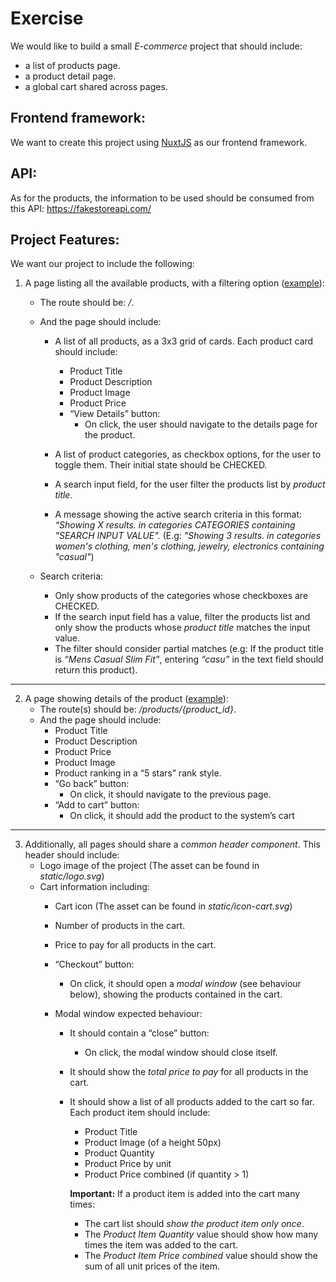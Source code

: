 # Exercise
We would like to build a small *E-commerce* project that should include:

- a list of products page.
- a product detail page.
- a global cart shared across pages.

## Frontend framework:
We want to create this project using [NuxtJS](https://nuxtjs.org/) as our frontend framework.

## API:
As for the products, the information to be used should be consumed from this API:
https://fakestoreapi.com/

## Project Features:
We want our project to include the following:

1. A page listing all the available products, with a filtering option ([example](https://assignment-webdev.netlify.app/)):
	- The route should be: */*.
	- And the page should include:

		- A list of all products, as a 3x3 grid of cards.
		  Each product card should include:
			- Product Title
			- Product Description
			- Product Image
			- Product Price
			- “View Details” button:
				- On click, the user should navigate to the details page for the product.

		- A list of product categories, as checkbox options, for the user to toggle them. Their initial state should be CHECKED.

		- A search input field, for the user filter the products list by *product title*.

		- A message showing the active search criteria in this format:
		  *“Showing X results. in categories CATEGORIES containing "SEARCH INPUT VALUE".*
		  (E.g: *"Showing 3 results. in categories women's clothing, men's clothing, jewelry, electronics containing "casual"*)

	- Search criteria:
      - Only show products of the categories whose checkboxes are CHECKED.
      - If the search input field has a value, filter the products list and only show the products whose *product title* matches the input value.
      - The filter should consider partial matches (e.g: If the product title is *“Mens Casual Slim Fit”*, entering *“casu”* in the text field should return this product).

---

2.  A page showing details of the product ([example](https://assignment-webdev.netlify.app/products/2)):
	- The route(s) should be: */products/{product_id}*.
	- And the page should include:
		- Product Title
		- Product Description
		- Product Price
		- Product Image
		- Product ranking in a “5 stars” rank style.
		- “Go back” button:
			- On click, it should navigate to the previous page.
		- “Add to cart” button:
			- On click, it should add the product to the system’s cart

---

3. Additionally, all pages should share a *common header component*. This header should include:
	- Logo image of the project (The asset can be found in *static/logo.svg*)
	- Cart information including:    
      - Cart icon (The asset can be found in *static/icon-cart.svg*)
      - Number of products in the cart.
      - Price to pay for all products in the cart.
      - “Checkout” button:
        - On click, it should open a *modal window* (see behaviour below), showing the products contained in the cart.

      - Modal window expected behaviour:
        - It should contain a “close” button:
          - On click, the modal window should close itself.			 
        - It should show the *total price to pay* for all products in the cart.
        - It should show a list of all products added to the cart so far. Each product item should include:
          - Product Title
          - Product Image (of a height 50px)
          - Product Quantity
          - Product Price by unit
          - Product Price combined (if quantity > 1)

          **Important:**
          If a product item is added into the cart many times:
          - The cart list should *show the product item only once*.
          - The *Product Item Quantity* value should show how many times the item was added to the cart.
          - The *Product Item Price combined* value should show the sum of all unit prices of the item.
